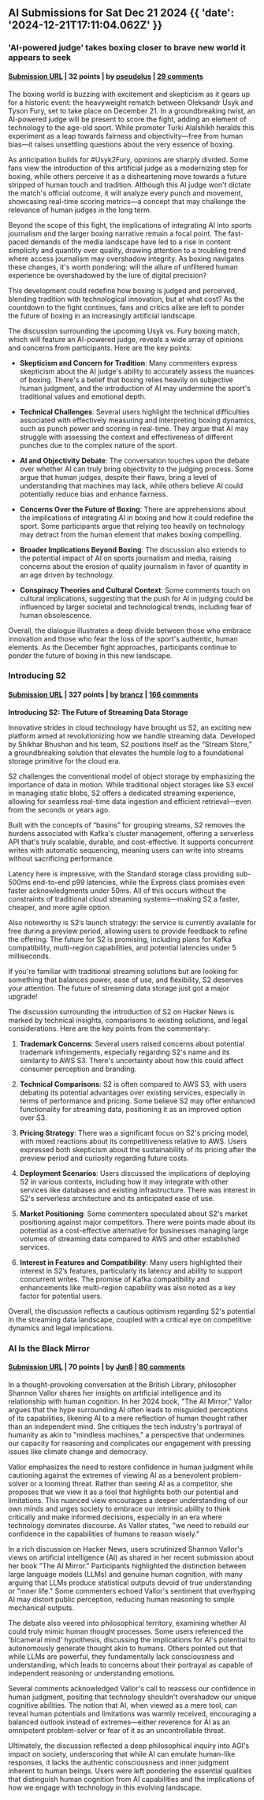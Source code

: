 ## AI Submissions for Sat Dec 21 2024 {{ 'date': '2024-12-21T17:11:04.062Z' }}

### 'AI-powered judge' takes boxing closer to brave new world it appears to seek

#### [Submission URL](https://www.boxingscene.com/the-beltline-ai-powered-judge-takes-boxing-a-step-closer-to-the-brave-new-world-it-appears-to-seek--200866) | 32 points | by [pseudolus](https://news.ycombinator.com/user?id=pseudolus) | [29 comments](https://news.ycombinator.com/item?id=42479103)

The boxing world is buzzing with excitement and skepticism as it gears up for a historic event: the heavyweight rematch between Oleksandr Usyk and Tyson Fury, set to take place on December 21. In a groundbreaking twist, an AI-powered judge will be present to score the fight, adding an element of technology to the age-old sport. While promoter Turki Alalshikh heralds this experiment as a leap towards fairness and objectivity—free from human bias—it raises unsettling questions about the very essence of boxing.

As anticipation builds for #Usyk2Fury, opinions are sharply divided. Some fans view the introduction of this artificial judge as a modernizing step for boxing, while others perceive it as a disheartening move towards a future stripped of human touch and tradition. Although this AI judge won't dictate the match's official outcome, it will analyze every punch and movement, showcasing real-time scoring metrics—a concept that may challenge the relevance of human judges in the long term.

Beyond the scope of this fight, the implications of integrating AI into sports journalism and the larger boxing narrative remain a focal point. The fast-paced demands of the media landscape have led to a rise in content simplicity and quantity over quality, drawing attention to a troubling trend where access journalism may overshadow integrity. As boxing navigates these changes, it's worth pondering: will the allure of unfiltered human experience be overshadowed by the lure of digital precision?

This development could redefine how boxing is judged and perceived, blending tradition with technological innovation, but at what cost? As the countdown to the fight continues, fans and critics alike are left to ponder the future of boxing in an increasingly artificial landscape.

The discussion surrounding the upcoming Usyk vs. Fury boxing match, which will feature an AI-powered judge, reveals a wide array of opinions and concerns from participants. Here are the key points:

- **Skepticism and Concern for Tradition**: Many commenters express skepticism about the AI judge's ability to accurately assess the nuances of boxing. There's a belief that boxing relies heavily on subjective human judgment, and the introduction of AI may undermine the sport's traditional values and emotional depth.

- **Technical Challenges**: Several users highlight the technical difficulties associated with effectively measuring and interpreting boxing dynamics, such as punch power and scoring in real-time. They argue that AI may struggle with assessing the context and effectiveness of different punches due to the complex nature of the sport.

- **AI and Objectivity Debate**: The conversation touches upon the debate over whether AI can truly bring objectivity to the judging process. Some argue that human judges, despite their flaws, bring a level of understanding that machines may lack, while others believe AI could potentially reduce bias and enhance fairness.

- **Concerns Over the Future of Boxing**: There are apprehensions about the implications of integrating AI in boxing and how it could redefine the sport. Some participants argue that relying too heavily on technology may detract from the human element that makes boxing compelling.

- **Broader Implications Beyond Boxing**: The discussion also extends to the potential impact of AI on sports journalism and media, raising concerns about the erosion of quality journalism in favor of quantity in an age driven by technology.

- **Conspiracy Theories and Cultural Context**: Some comments touch on cultural implications, suggesting that the push for AI in judging could be influenced by larger societal and technological trends, including fear of human obsolescence.

Overall, the dialogue illustrates a deep divide between those who embrace innovation and those who fear the loss of the sport's authentic, human elements. As the December fight approaches, participants continue to ponder the future of boxing in this new landscape.

### Introducing S2

#### [Submission URL](https://s2.dev/blog/intro) | 327 points | by [brancz](https://news.ycombinator.com/user?id=brancz) | [166 comments](https://news.ycombinator.com/item?id=42480105)

**Introducing S2: The Future of Streaming Data Storage**

Innovative strides in cloud technology have brought us S2, an exciting new platform aimed at revolutionizing how we handle streaming data. Developed by Shikhar Bhushan and his team, S2 positions itself as the “Stream Store,” a groundbreaking solution that elevates the humble log to a foundational storage primitive for the cloud era.

S2 challenges the conventional model of object storage by emphasizing the importance of data in motion. While traditional object storages like S3 excel in managing static blobs, S2 offers a dedicated streaming experience, allowing for seamless real-time data ingestion and efficient retrieval—even from the seconds or years ago.

Built with the concepts of “basins” for grouping streams, S2 removes the burdens associated with Kafka's cluster management, offering a serverless API that's truly scalable, durable, and cost-effective. It supports concurrent writes with automatic sequencing, meaning users can write into streams without sacrificing performance.

Latency here is impressive, with the Standard storage class providing sub-500ms end-to-end p99 latencies, while the Express class promises even faster acknowledgments under 50ms. All of this occurs without the constraints of traditional cloud streaming systems—making S2 a faster, cheaper, and more agile option.

Also noteworthy is S2’s launch strategy: the service is currently available for free during a preview period, allowing users to provide feedback to refine the offering. The future for S2 is promising, including plans for Kafka compatibility, multi-region capabilities, and potential latencies under 5 milliseconds. 

If you're familiar with traditional streaming solutions but are looking for something that balances power, ease of use, and flexibility, S2 deserves your attention. The future of streaming data storage just got a major upgrade!

The discussion surrounding the introduction of S2 on Hacker News is marked by technical insights, comparisons to existing solutions, and legal considerations. Here are the key points from the commentary:

1. **Trademark Concerns**: Several users raised concerns about potential trademark infringements, especially regarding S2's name and its similarity to AWS S3. There's uncertainty about how this could affect consumer perception and branding.

2. **Technical Comparisons**: S2 is often compared to AWS S3, with users debating its potential advantages over existing services, especially in terms of performance and pricing. Some believe S2 may offer enhanced functionality for streaming data, positioning it as an improved option over S3.

3. **Pricing Strategy**: There was a significant focus on S2's pricing model, with mixed reactions about its competitiveness relative to AWS. Users expressed both skepticism about the sustainability of its pricing after the preview period and curiosity regarding future costs.

4. **Deployment Scenarios**: Users discussed the implications of deploying S2 in various contexts, including how it may integrate with other services like databases and existing infrastructure. There was interest in S2's serverless architecture and its anticipated ease of use.

5. **Market Positioning**: Some commenters speculated about S2's market positioning against major competitors. There were points made about its potential as a cost-effective alternative for businesses managing large volumes of streaming data compared to AWS and other established services.

6. **Interest in Features and Compatibility**: Many users highlighted their interest in S2’s features, particularly its latency and ability to support concurrent writes. The promise of Kafka compatibility and enhancements like multi-region capability was also noted as a key factor for potential users.

Overall, the discussion reflects a cautious optimism regarding S2's potential in the streaming data landscape, coupled with a critical eye on competitive dynamics and legal implications.

### AI Is the Black Mirror

#### [Submission URL](https://nautil.us/ai-is-the-black-mirror-1169121/) | 70 points | by [Jun8](https://news.ycombinator.com/user?id=Jun8) | [80 comments](https://news.ycombinator.com/item?id=42483328)

In a thought-provoking conversation at the British Library, philosopher Shannon Vallor shares her insights on artificial intelligence and its relationship with human cognition. In her 2024 book, "The AI Mirror," Vallor argues that the hype surrounding AI often leads to misguided perceptions of its capabilities, likening AI to a mere reflection of human thought rather than an independent mind. She critiques the tech industry's portrayal of humanity as akin to "mindless machines," a perspective that undermines our capacity for reasoning and complicates our engagement with pressing issues like climate change and democracy.

Vallor emphasizes the need to restore confidence in human judgment while cautioning against the extremes of viewing AI as a benevolent problem-solver or a looming threat. Rather than seeing AI as a competitor, she proposes that we view it as a tool that highlights both our potential and limitations. This nuanced view encourages a deeper understanding of our own minds and urges society to embrace our intrinsic ability to think critically and make informed decisions, especially in an era where technology dominates discourse. As Vallor states, "we need to rebuild our confidence in the capabilities of humans to reason wisely."

In a rich discussion on Hacker News, users scrutinized Shannon Vallor's views on artificial intelligence (AI) as shared in her recent submission about her book "The AI Mirror." Participants highlighted the distinction between large language models (LLMs) and genuine human cognition, with many arguing that LLMs produce statistical outputs devoid of true understanding or "inner life." Some commenters echoed Vallor's sentiment that overhyping AI may distort public perception, reducing human reasoning to simple mechanical outputs.

The debate also veered into philosophical territory, examining whether AI could truly mimic human thought processes. Some users referenced the 'bicameral mind' hypothesis, discussing the implications for AI's potential to autonomously generate thought akin to humans. Others pointed out that while LLMs are powerful, they fundamentally lack consciousness and understanding, which leads to concerns about their portrayal as capable of independent reasoning or understanding emotions.

Several comments acknowledged Vallor's call to reassess our confidence in human judgment, positing that technology shouldn't overshadow our unique cognitive abilities. The notion that AI, when viewed as a mere tool, can reveal human potentials and limitations was warmly received, encouraging a balanced outlook instead of extremes—either reverence for AI as an omnipotent problem-solver or fear of it as an uncontrollable threat.

Ultimately, the discussion reflected a deep philosophical inquiry into AGI's impact on society, underscoring that while AI can emulate human-like responses, it lacks the authentic consciousness and inner judgment inherent to human beings. Users were left pondering the essential qualities that distinguish human cognition from AI capabilities and the implications of how we engage with technology in this evolving landscape.

